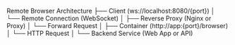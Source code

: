 Remote Browser Architecture
├── Client (ws://localhost:8080/{port})
│   └── Remote Connection (WebSocket)
│
├── Reverse Proxy (Nginx or Proxy)
│   └── Forward Request
│
├── Container (http://app:{port}/browser)
│   └── HTTP Request
│
└── Backend Service (Web App or API)
